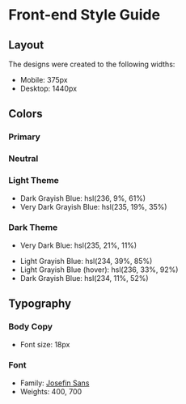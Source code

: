 # Front-end Style Guide

## Layout

The designs were created to the following widths:

- Mobile: 375px
- Desktop: 1440px

## Colors

### Primary

<!-- - Bright Blue: hsl(220, 98%, 61%)
- Check Background: linear-gradient hsl(192, 100%, 67%) to hsl(280, 87%, 65%) -->

### Neutral

### Light Theme

<!-- - Very Light Gray: hsl(0, 0%, 98%) -->
<!-- - Very Light Grayish Blue: hsl(236, 33%, 92%) -->
<!-- - Light Grayish Blue: hsl(233, 11%, 84%) -->

- Dark Grayish Blue: hsl(236, 9%, 61%)
- Very Dark Grayish Blue: hsl(235, 19%, 35%)

### Dark Theme

- Very Dark Blue: hsl(235, 21%, 11%)
<!-- Background | - Very Dark Desaturated Blue: hsl(235, 24%, 19%) -->
- Light Grayish Blue: hsl(234, 39%, 85%)
- Light Grayish Blue (hover): hsl(236, 33%, 92%)
- Dark Grayish Blue: hsl(234, 11%, 52%)
  <!-- Circle color | - Very Dark Grayish Blue: hsl(233, 14%, 35%) -->
  <!-- Card background | - Very Dark Grayish Blue: hsl(237, 14%, 26%) -->

## Typography

### Body Copy

- Font size: 18px

### Font

- Family: [Josefin Sans](https://fonts.google.com/specimen/Josefin+Sans)
- Weights: 400, 700
